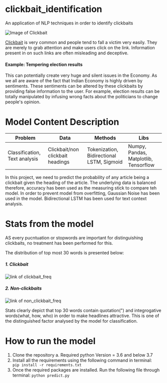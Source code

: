 # clickbait_identification
An application of NLP techniques in order to identify clickbaits 

![Image of Clickbait](https://github.com/jyotiyadav99111/clickbait_identification/blob/main/images/clickbait-advertising-spam-icons-mobile-phone-screen-internet-business-concept-153257728.jpg)

[Clickbait](https://en.wikipedia.org/wiki/Clickbait) is very common and people tend to fall a victim very easily. They are merely to grab attention and make users click on the link. Information present in on such links are often misleading and deceptive.

#### Example: Tempering election results
This can potentially create very huge and silent issues in the Economy. As we all are aware of the fact that Indian Economy is highly driven by sentiments. These sentiments can be altered by these clickbaits by providing false information to the user. For example, election results can be totally manipulated by infusing wrong facts about the politicians to change people's opinion. 


# Model Content Description
Problem |	Data |	Methods |	Libs
--------|------|----------|-----
Classification, Text analysis | Clickbait/non clickbait headings |	Tokenization, Bidirectional LSTM, Sigmoid | Numpy, Pandas, Matplotlib, Tensorflow

In this project, we need to predict the probability of any article being a clickbait given the heading of the article. The underlying data is balanced therefore, accuracy has been used as the measuring stick to compare teh model. In order to prevent model from overfitting, Gaussian Noise has been used in the model. Bidirectional LSTM has been used for text context analysis. 

# Stats from the model
AS every pucntuation or stopwords are important for distinguishing clickbaits, no treatment has been performed for this. 

The distribution of top most 30 words is presented below:
##### 1. Clickbait
![link of clickbait_freq](https://github.com/jyotiyadav99111/clickbait_identification/blob/main/images/clickbait.samples.png)

##### 2. Non-clickbaits
![link of non_clickbait_freq](https://github.com/jyotiyadav99111/clickbait_identification/blob/main/images/non_clickbait_samples.png)

Stats clearly depict that top 30 words contain quotation(") and integrogative words(what, how, who) in order to make headlines attractive. This is one of the distinguished factor analysed by the model for classification. 

# How to run the model

1. Clone the repository
a. Required python Version = 3.6 and below 3.7   
2. Install all the requirements using the following command in terminal:
``` pip install -r requirements.txt```
3. Once the required packages are installed. Run the following file through terminal:
```python predict.py```
